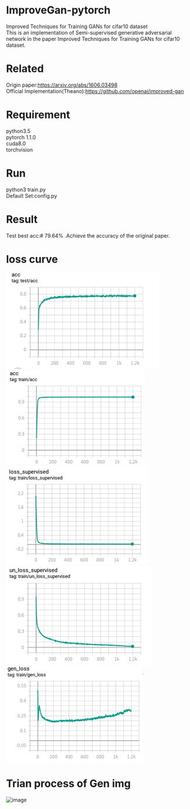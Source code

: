 # ImproveGan-pytorch
Improved Techniques for Training GANs for cifar10 dataset  
This is an implementation of Semi-supervised generative adversarial network in the paper Improved Techniques for Training GANs for cifar10 dataset.  
# Related  
Origin paper:https://arxiv.org/abs/1606.03498  
Official Implementation(Theano):https://github.com/openai/improved-gan  
# Requirement  
python3.5  
pytorch 1.1.0  
cuda8.0  
torchvision  
# Run
python3 train.py  
Default Set:config.py
# Result  
Test best acc:# 79.64% .Achieve the accuracy of the original paper.
# loss curve  
![](./results/test.png)
![](./results/train.png)
![](./results/loss.png)
![](./results/unloss.png)
![](./results/gen_loss.png)
# Trian process of Gen img  
![image](./results/result.gif)


